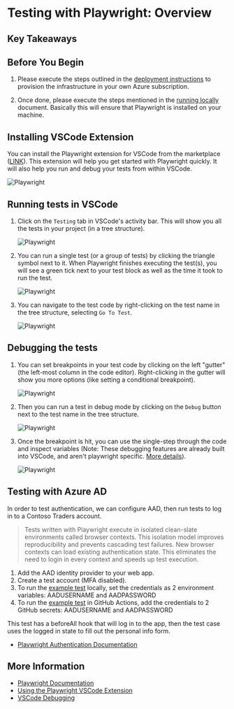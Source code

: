 # Testing with Playwright: Overview

## Key Takeaways

## Before You Begin

1. Please execute the steps outlined in the [deployment instructions](../../docs/deployment-instructions.md) to provision the infrastructure in your own Azure subscription.

2. Once done, please execute the steps mentioned in the [running locally](../../docs/running-locally.md) document. Basically this will ensure that Playwright is installed on your machine.

## Installing VSCode Extension

You can install the Playwright extension for VSCode from the marketplace ([LINK](https://marketplace.visualstudio.com/items?itemName=ms-playwright.playwright)). This extension will help you get started with Playwright quickly. It will also help you run and debug your tests from within VSCode.

  ![Playwright](./media/playwright-1.png)

## Running tests in VSCode

1. Click on the `Testing` tab in VSCode's activity bar. This will show you all the tests in your project (in a tree structure).

   ![Playwright](./media/playwright-2.png)

2. You can run a single test (or a group of tests) by clicking the triangle symbol next to it. When Playwright finishes executing the test(s), you will see a green tick next to your test block as well as the time it took to run the test.

   ![Playwright](./media/playwright-3.png)

3. You can navigate to the test code by right-clicking on the test name in the tree structure, selecting `Go To Test`.

   ![Playwright](./media/playwright-4.png)

## Debugging the tests

1. You can set breakpoints in your test code by clicking on the left "gutter" (the left-most column in the code editor). Right-clicking in the gutter will show you more options (like setting a conditional breakpoint).

   ![Playwright](./media/playwright-5.png)

2. Then you can run a test in debug mode by clicking on the `Debug` button next to the test name in the tree structure.

   ![Playwright](./media/playwright-6.png)

3. Once the breakpoint is hit, you can use the single-step through the code and inspect variables (Note: These debugging features are already built into VSCode, and aren't playwright specific. [More details](https://code.visualstudio.com/docs/editor/debugging)).

   ![Playwright](./media/playwright-7.png)

## Testing with Azure AD

In order to test authentication, we can configure AAD, then run tests to log in to a Contoso Traders account.

>Tests written with Playwright execute in isolated clean-slate environments called browser contexts. This isolation model improves reproducibility and prevents cascading test failures. New browser contexts can load existing authentication state. This eliminates the need to login in every context and speeds up test execution.

1. Add the AAD identity provider to your web app.
1. Create a test account (MFA disabled).
1. To run the [example test](..\..\src\ContosoTraders.Ui.Website\tests\account.spec.ts) locally, set the credentials as 2 environment variables: AADUSERNAME and AADPASSWORD
1. To run the [example test](..\..\src\ContosoTraders.Ui.Website\tests\account.spec.ts) in GitHub Actions, add the credentials to 2 GitHub secrets: AADUSERNAME and AADPASSWORD

This test has a beforeAll hook that will log in to the app, then the test case uses the logged in state to fill out the personal info form.

- [Playwright Authentication Documentation](https://playwright.dev/docs/auth)

## More Information

- [Playwright Documentation](https://playwright.dev/)
- [Using the Playwright VSCode Extension](https://playwright.dev/docs/getting-started-vscode)
- [VSCode Debugging](https://code.visualstudio.com/docs/editor/debugging)
